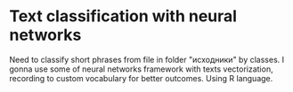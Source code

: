 # Text classification with neural networks

Need to classify short phrases from file in folder "исходники" by classes.
I gonna use some of neural networks framework with texts vectorization, recording to custom vocabulary for better outcomes. Using R language.
